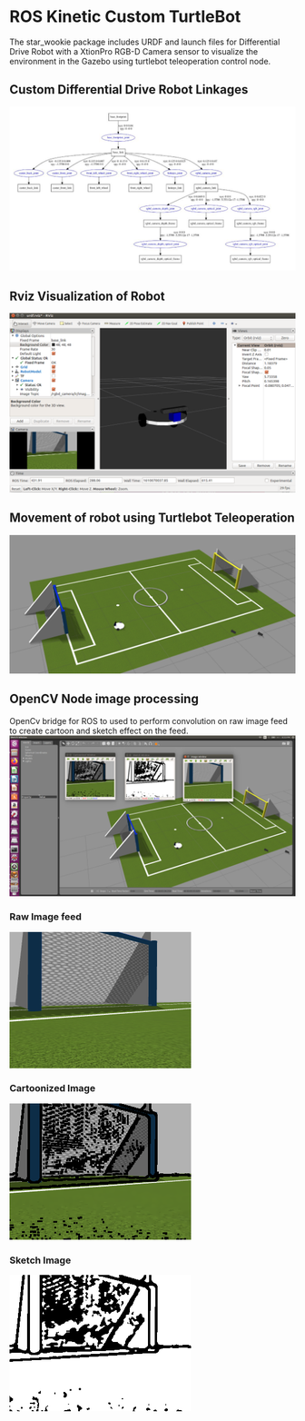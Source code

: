 # ROS Kinetic Custom TurtleBot

The star_wookie package includes URDF and launch files for Differential Drive Robot with a XtionPro RGB-D Camera sensor to visualize the environment in the Gazebo using turtlebot teleoperation control node.

## Custom Differential Drive Robot Linkages
![](https://github.com/chainspark/ROS_Custom_TurtleBot/blob/main/src/Screenshots/Description.JPG)

## Rviz Visualization of Robot
![](https://github.com/chainspark/ROS_Custom_TurtleBot/blob/main/src/Screenshots/Rviz_Robot_Description.png)

## Movement of robot using Turtlebot Teleoperation
![](https://github.com/chainspark/ROS_Custom_TurtleBot/blob/main/src/Screenshots/Gazebo_world.png)

## OpenCV Node image processing  
OpenCv bridge for ROS to used to perform convolution on raw image feed to create cartoon and sketch effect on the feed. 
![](https://github.com/chainspark/ROS_Custom_TurtleBot/blob/main/src/Screenshots/Gazebo_world_OpenCv_Bridge.png)

### Raw Image feed
![](https://github.com/chainspark/ROS_Custom_TurtleBot/blob/main/src/Screenshots/Raw_Image%20window_screenshot.png)

### Cartoonized Image
![](https://github.com/chainspark/ROS_Custom_TurtleBot/blob/main/src/Screenshots/OpenCV_Cartoonized%20Window_screenshot.png)

### Sketch Image
![](https://github.com/chainspark/ROS_Custom_TurtleBot/blob/main/src/Screenshots/OpenCV_Sketch_Window_screenshot_.png)
